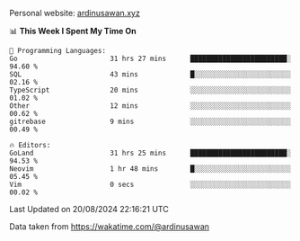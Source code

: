 Personal website: [ardinusawan.xyz](https://ardinusawan.xyz)

<!--START_SECTION:waka-->
📊 **This Week I Spent My Time On** 

```text
💬 Programming Languages: 
Go                       31 hrs 27 mins      ████████████████████████░   94.60 % 
SQL                      43 mins             █░░░░░░░░░░░░░░░░░░░░░░░░   02.16 % 
TypeScript               20 mins             ░░░░░░░░░░░░░░░░░░░░░░░░░   01.02 % 
Other                    12 mins             ░░░░░░░░░░░░░░░░░░░░░░░░░   00.62 % 
gitrebase                9 mins              ░░░░░░░░░░░░░░░░░░░░░░░░░   00.49 % 

🔥 Editors: 
GoLand                   31 hrs 25 mins      ████████████████████████░   94.53 % 
Neovim                   1 hr 48 mins        █░░░░░░░░░░░░░░░░░░░░░░░░   05.45 % 
Vim                      0 secs              ░░░░░░░░░░░░░░░░░░░░░░░░░   00.02 % 
```


 Last Updated on 20/08/2024 22:16:21 UTC
<!--END_SECTION:waka-->
Data taken from https://wakatime.com/@ardinusawan
